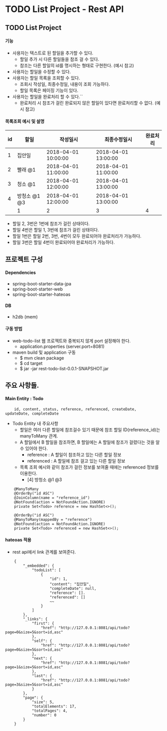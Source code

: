 # TODO List Project - Rest API

## TODO List Project
#### 기능
* 사용자는 텍스트로 된 할일을 추가할 수 있다.
  * 할일 추가 시 다른 할일들을 참조 걸 수 있다.
  * 참조는 다른 할일의 id를 명시하는 형태로 구현한다. (예시 참고)
* 사용자는 할일을 수정할 수 있다.
* 사용자는 할일 목록을 조회할 수 있다.
  * 조회시 작성일, 최종수정일, 내용이 조회 가능하다.
  * 할일 목록은 페이징 기능이 있다.
* 사용자는 할일을 완료처리 할 수 있다.``
  * 완료처리 시 참조가 걸린 완료되지 않은 할일이 있다면 완료처리할 수 없다. (예시 참고)

#### 목록조회 예시 및 설명
| id | 할일 | 작성일시 | 최종수정일시 | 완료처리 |
|----|-------------|---------------------|----------|---------------------|
| 1 | 집안일 | 2018-04-01 10:00:00 | 2018-04-01 13:00:00 |  |
| 2 | 빨래 @1 | 2018-04-01 11:00:00 | 2018-04-01 11:00:00 |  |
| 3 | 청소 @1 | 2018-04-01 12:00:00 | 2018-04-01 13:00:00 |  |
| 4 | 방청소 @1 @3 | 2018-04-01 12:00:00 | 2018-04-01 13:00:00 |  | 
                        | 1 | 2 | 3 | 4 | 5 |
* 할일 2, 3번은 1번에 참조가 걸린 상태이다.
* 할일 4번은 할일 1, 3번에 참조가 걸린 상태이다.
* 할일 1번은 할일 2번, 3번, 4번이 모두 완료되어야 완료처리가 가능하다.
* 할일 3번은 할일 4번이 완료되어야 완료처리가 가능하다.


## 프로젝트 구성
#### Dependencies
- spring-boot-starter-data-jpa
- spring-boot-starter-web
- spring-boot-starter-hateoas

#### DB
- h2db (mem) 

#### 구동 방법
- web-todo-list 웹 프로젝트와 중복되지 않게 port 설정해야 한다.
    - application.properties (server.port=8081)
- maven build 및 application 구동
    - $ mvn clean package
    - $ cd target
    - $ jar -jar rest-todo-list-0.0.1-SNAPSHOT.jar

## 주요 사항들.
#### Main Entity : Todo
```
    id, content, status, reference, referenced, createDate, updateDate, completeDate
```

- Todo Entity 내 주요사항
    - 할일은 여러 다른 할일에 참조걸수 있기 때문에 참조 할일 ID(reference_id)는 manyToMany 관계. 
    - A 할일에서 B 할일을 참조하면, B 할일에는 A 할일에 참조가 걸렸다는 것을 알 수 있어야 한다.
        - reference : A 할일이 참조하고 있는 다른 할일 정보
        - referenced : A 할일에 참조 걸고 있는 다른 할일 정보
    - 목록 조회 예시와 같이 참조가 걸린 정보를 보여줄 때에는 referenced 정보를 이용한다.
        - [4] 방청소 @1 @3      
```
    @ManyToMany
    @OrderBy("id ASC")
    @JoinColumn(name = "reference_id")
    @NotFound(action = NotFoundAction.IGNORE)
    private Set<Todo> reference = new HashSet<>();

    @OrderBy("id ASC")
    @ManyToMany(mappedBy = "reference")
    @NotFound(action = NotFoundAction.IGNORE)
    private Set<Todo> referenced = new HashSet<>();
```

#### hateoas 적용
- rest api에서 link 관계를 보여준다.
```
    {
        "_embedded": {
            "todoList": [
                {
                    "id": 1,
                    "content": "집안일",
                    "completeDate": null,
                    "reference": [].
                    "referenced": []
                    ~~
                }
            ]
        },
        "_links": {
            "first": {
                "href": "http://127.0.0.1:8081/api/todo?page=0&size=5&sort=id,asc"
            },
            "self": {
                "href": "http://127.0.0.1:8081/api/todo?page=0&size=5&sort=id,asc"
            },
            "next": {
                "href": "http://127.0.0.1:8081/api/todo?page=1&size=5&sort=id,asc"
            },
            "last": {
                "href": "http://127.0.0.1:8081/api/todo?page=3&size=5&sort=id,asc"
            }
        },
        "page": {
            "size": 5,
            "totalElements": 17,
            "totalPages": 4,
            "number": 0
        }
    }
```


